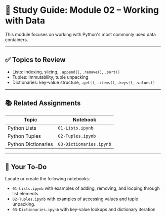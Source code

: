 # 📘 Study Guide: Module 02 – Working with Data

This module focuses on working with Python's most commonly used data containers.

---

## ✅ Topics to Review

- Lists: indexing, slicing, `.append()`, `.remove()`, `.sort()`
- Tuples: immutability, tuple unpacking
- Dictionaries: key-value structure, `.get()`, `.items()`, `.keys()`, `.values()`

---

## 📚 Related Assignments

| Topic | Notebook |
|-------|----------|
| Python Lists | `01-Lists.ipynb` |
| Python Tuples | `02-Tuples.ipynb` |
| Python Dictionaries | `03-Dictionaries.ipynb` |

---

## 🧾 Your To-Do

Locate or create the following notebooks:

- `01-Lists.ipynb` with examples of adding, removing, and looping through list elements.
- `02-Tuples.ipynb` with examples of accessing values and tuple unpacking.
- `03-Dictionaries.ipynb` with key-value lookups and dictionary iteration.
